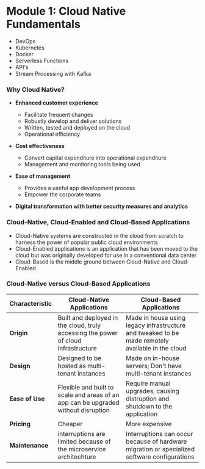 # Module 1: Cloud Native Fundamentals

- DevOps
- Kubernetes
- Docker
- Serverless Functions
- API's
- Stream Processing with Kafka

### Why Cloud Native?
- **Enhanced customer experience**
  - Facilitate frequent changes
  - Robustly develop and deliver solutions
  - Written, tested and deployed on the cloud
  - Operational efficiency
 
- **Cost effectiveness**
  - Convert capital expenditure into operational expenditure
  - Management and monitoring tools being used

- **Ease of management**
  - Provides a useful app development process
  - Empower the corporate teams

- **Digital transformation with better security measures and analytics**

### Cloud-Native, Cloud-Enabled and Cloud-Based Applications
- Cloud-Native systems are constructed in the cloud from scratch to harness the power of popular public cloud environments
- Cloud-Enabled applications is an application that has been moved to the cloud but was originally developed for use in a conventional data center
- Cloud-Based is the middle ground between Cloud-Native and Cloud-Enabled

### Cloud-Native versus Cloud-Based Applications

| Characteristic   |      Cloud-Native Applications      |  Cloud-Based Applications |
|----------|-------------|-------|
| **Origin** |  Built and deployed in the cloud, truly accessing the power of cloud infrastructure | Made in house using legacy infrastructure and tweaked to be made remotely available in the cloud |
| **Design** |    Designed to be hosted as multi-tenant instances   |   Made on in-house servers; Don't have multi-tenant instances |
| **Ease of Use** | Flexible and built to scale and areas of an app can be upgraded without disruption |    Require manual upgrades, causing distruption and shutdown to the application |
| **Pricing** | Cheaper |   More expensive |
| **Maintenance** | interruptions are limited because of the microservice architechture |   Interruptions can occur because of hardware migration or specialized software configurations |
